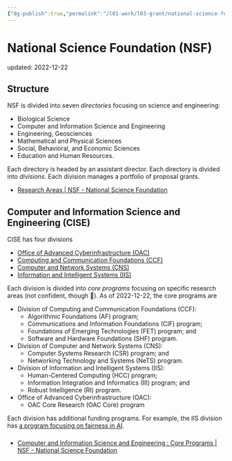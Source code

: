 ```yaml
---
{"dg-publish":true,"permalink":"/l01-work/l03-grant/national-science-foundation-nsf/","dgPassFrontmatter":true}
---
```



# National Science Foundation (NSF)
updated: 2022-12-22

## Structure 

NSF is divided into seven *directories* focusing on science and engineering:
- Biological Science
- Computer and Information Science and Engineering
- Engineering, Geosciences
- Mathematical and Physical Sciences
- Social, Behavioral, and Economic Sciences
- Education and Human Resources. 

Each directory is headed by an assistant director. Each directory is divided into *divisions*. Each division manages a portfolio of proposal grants.

- [Research Areas | NSF - National Science Foundation](https://www.nsf.gov/about/research_areas.jsp)

## Computer and Information Science and Engineering (CISE)

CISE has four divisions
-   [Office of Advanced Cyberinfrastructure (OAC)](https://www.nsf.gov/div/index.jsp?div=OAC)
-   [Computing and Communication Foundations (CCF)](https://www.nsf.gov/div/index.jsp?div=CCF)
-   [Computer and Network Systems (CNS)](https://www.nsf.gov/div/index.jsp?div=CNS)
-   [Information and Intelligent Systems (IIS)](https://www.nsf.gov/div/index.jsp?div=IIS)

Each division is divided into *core programs* focusing on specific research areas (not confident, though 🙂). As of 2022-12-22, the core programs are 

- Division of Computing and Communication Foundations (CCF):
	-   Algorithmic Foundations (AF) program;
	-   Communications and Information Foundations (CIF) program;
	-   Foundations of Emerging Technologies (FET) program; and
	-   Software and Hardware Foundations (SHF) program.
- Division of Computer and Network Systems (CNS):
	-  Computer Systems Research (CSR) program; and
	-  Networking Technology and Systems (NeTS) program.
- Division of Information and Intelligent Systems (IIS):
	-   Human-Centered Computing (HCC) program;
	-   Information Integration and Informatics (III) program; and
	-   Robust Intelligence (RI) program.
- Office of Advanced Cyberinfrastructure (OAC):
	-  OAC Core Research (OAC Core) program

Each division has additional funding programs. For example, the IIS division has [a program focusing on fairness in AI](https://beta.nsf.gov/programid/505651?org=CISE&from=home).

### 

- [Computer and Information Science and Engineering : Core Programs | NSF - National Science Foundation](https://beta.nsf.gov/funding/opportunities/computer-information-science-engineering-core)

